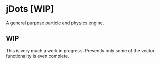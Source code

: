 # jDots [WIP]
A general purpose particle and physics engine.

## WIP
This is very much a work in progress.  Presently only some of the vector functionality
is even complete.
